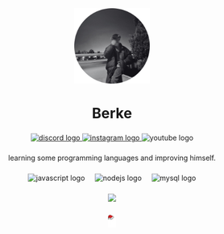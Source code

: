 <div align="center">
  <img height="150" src="https://github.com/farzetyokumben/farzetyokumben/blob/main/Ads%C4%B1z%20tasar%C4%B1m%20(17)-photoaidcom-cropped%20(1).png?raw=true"  />
</div>

###

<h1 align="center">Berke</h1>

###

<div align="center">
  <a href="https://discord.com/users/852670362981892116" target="_blank">
    <img src="https://img.shields.io/static/v1?message=Discord&logo=discord&label=&color=7289DA&logoColor=white&labelColor=&style=for-the-badge" height="25" alt="discord logo"  />
  </a>
  <a href="instagram.com/farzetyokumben" target="_blank">
    <img src="https://img.shields.io/static/v1?message=Instagram&logo=instagram&label=&color=E4405F&logoColor=white&labelColor=&style=for-the-badge" height="25" alt="instagram logo"  />
  </a>
  <img src="https://img.shields.io/static/v1?message=Youtube&logo=youtube&label=&color=FF0000&logoColor=white&labelColor=&style=for-the-badge" height="25" alt="youtube logo"  />
</div>

###

<p align="center">learning some programming languages ​​and improving himself.</p>

###

<div align="center">
  <img src="https://cdn.jsdelivr.net/gh/devicons/devicon/icons/javascript/javascript-original.svg" height="40" alt="javascript logo"  />
  <img width="12" />
  <img src="https://cdn.jsdelivr.net/gh/devicons/devicon/icons/nodejs/nodejs-original.svg" height="40" alt="nodejs logo"  />
  <img width="12" />
  <img src="https://cdn.jsdelivr.net/gh/devicons/devicon/icons/mysql/mysql-original.svg" height="40" alt="mysql logo"  />
</div>

###

<div align="center">
  <img src="https://visitor-badge.laobi.icu/badge?page_id=farzetyokumben.farzetyokumben&left_text=visitted"  />
</div>

###

<div align="center">
  <img height="25" src="https://github.com/farzetyokumben/farzetyokumben/blob/main/Ads%C4%B1z%20tasar%C4%B1m%20(32).png?raw=true"  />
</div>

###
